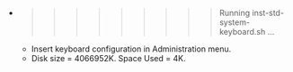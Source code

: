 * >>>>>>>>> Running inst-std-system-keyboard.sh ...
  * Insert keyboard configuration in Administration menu.
  * Disk size = 4066952K. Space Used = 4K.
